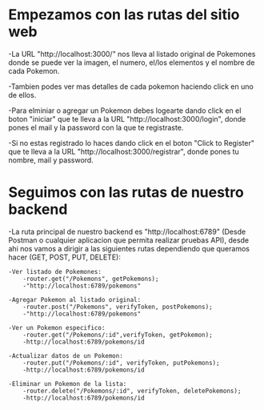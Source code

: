 # Empezamos con las rutas del sitio web

-La URL "http://localhost:3000/" nos lleva al listado original de Pokemones donde se puede ver la imagen, el numero, el/los elementos y el nombre de cada Pokemon.

-Tambien podes ver mas detalles de cada pokemon haciendo click en uno de ellos.

-Para elminiar o agregar un Pokemon debes logearte dando click en el boton "iniciar" que te lleva a la URL "http://localhost:3000/login", donde pones el mail y la password con la que te registraste.

-Si no estas registrado lo haces dando click en el boton "Click to Register" que te lleva a la URL "http://localhost:3000/registrar", donde pones tu nombre, mail y password.

# Seguimos con las rutas de nuestro backend

-La ruta principal de nuestro backend es "http://localhost:6789" (Desde Postman o cualquier aplicacion que permita realizar pruebas API), desde ahi nos vamos a dirigir a las siguientes rutas dependiendo que queramos hacer (GET, POST, PUT, DELETE):

    -Ver listado de Pokemones:
        -router.get("/Pokemons", getPokemons);
        -"http://localhost:6789/pokemons"

    -Agregar Pokemon al listado original:
        -router.post("/Pokemons", verifyToken, postPokemons);
        -"http://localhost:6789/pokemons"

    -Ver un Pokemon especifico:
        -router.get("/Pokemons/:id",verifyToken, getPokemon);
        -http://localhost:6789/pokemons/id

    -Actualizar datos de un Pokemon:
        -router.put("/Pokemons/:id", verifyToken, putPokemons);
        -http://localhost:6789/pokemons/id

    -Eliminar un Pokemon de la lista:
        -router.delete("/Pokemons/:id", verifyToken, deletePokemons);
        -http://localhost:6789/pokemons/id
